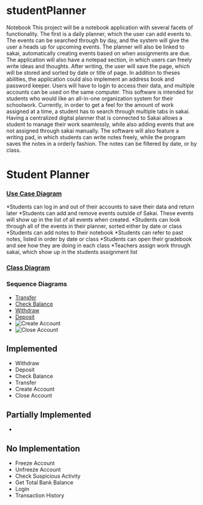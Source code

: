 # studentPlanner
Notebook
This project will be a notebook application with several facets of functionality. The first is a daily planner, which the user can add events to. The events can be searched through by day, and the system will give the user a heads up for upcoming events. The planner will also be linked to sakai, automatically creating events based on when assignments are due. The application will also have a notepad section, in which users can freely write ideas and thoughts. After writing, the user will save the page, which will be stored and sorted by date or title of page. In addition to theses abilities, the application could also implement an address book and password keeper. Users will have to login to access their data, and multiple accounts can be used on the same computer. 
This software is intended for students who would like an all-in-one organization system for their schoolwork. Currently, in order to get a feel for the amount of work assigned at a time, a student has to search through multiple tabs in sakai. Having a centralized digital planner that is connected to Sakai allows a student to manage their work seamlessly, while also adding events that are not assigned through sakai manually. The software will also feature a writing pad, in which students can write notes freely, while the program saves the notes in a orderly fashion. The notes can be filtered by date, or by class. 

# Student Planner

### [Use Case Diagram](https://drive.google.com/file/d/1pyiSyq4cr9E0_mhlocDQwMX4KHWh6suD/view?usp=sharing)
*Students can log in and out of their accounts to save their data and return later
*Students can add and remove events outside of Sakai. These events will show up in the list of all events when created.
*Students can look through all of the events in their planner, sorted either by date or class
*Students can add notes to their notebook
*Students can refer to past notes, listed in order by date or class
*Students can open their gradebook and see how they are doing in each class
*Teachers assign work through sakai, which show up in the students assignment list

### [Class Diagram](https://drive.google.com/file/d/1BwEsKrdvpUiqFNZvlMpEjNGTM4H2rabj/view?usp=sharing)

### Sequence Diagrams
* [Transfer](https://drive.google.com/file/d/189rx_qDH677oGo1_o9L-FKHJmRVFPBrD/view?usp=sharing)
* [Check Balance](https://drive.google.com/file/d/1-K2I0kUsWXu_mvz0b5ZzTqogmSnI2NKm/view?usp=sharing)
* [Withdraw](https://drive.google.com/file/d/1-XF8foNxrdTr_MX4774Pq3zMKAXUkqPL/view?usp=sharing)
* [Deposit](https://drive.google.com/file/d/1elSdHNjoU55P1aiTY4JWFOX4CdQZ2vcd/view?usp=sharing)
* ![Create Account](/sequenceDiagrams/CreateAccount.jpg?raw=true "Create Account")
* ![Close Account](/sequenceDiagrams/CloseAccount.jpg?raw=true "Close Account")

## Implemented
* Withdraw
* Deposit
* Check Balance
* Transfer
* Create Account
* Close Account

## Partially Implemented
*

## No Implementation
* Freeze Account
* Unfreeze Account
* Check Suspicious Activity
* Get Total Bank Balance
* Login
* Transaction History
